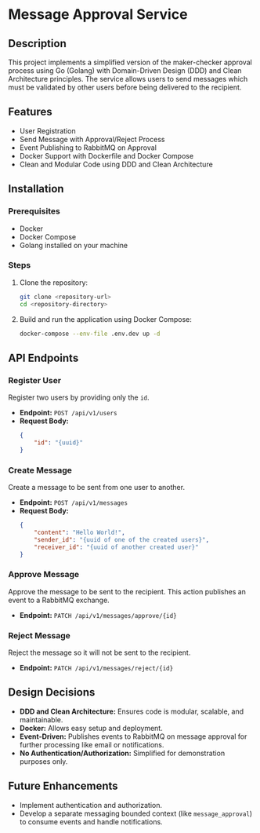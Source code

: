 # Message Approval Service

## Description
This project implements a simplified version of the maker-checker approval process using Go (Golang) with Domain-Driven Design (DDD) and Clean Architecture principles. The service allows users to send messages which must be validated by other users before being delivered to the recipient.

## Features
- User Registration
- Send Message with Approval/Reject Process
- Event Publishing to RabbitMQ on Approval
- Docker Support with Dockerfile and Docker Compose
- Clean and Modular Code using DDD and Clean Architecture

## Installation

### Prerequisites
- Docker
- Docker Compose
- Golang installed on your machine

### Steps
1. Clone the repository:
    ```sh
    git clone <repository-url>
    cd <repository-directory>
    ```

2. Build and run the application using Docker Compose:
    ```sh
    docker-compose --env-file .env.dev up -d
    ```

## API Endpoints

### Register User
Register two users by providing only the `id`.

- **Endpoint:** `POST /api/v1/users`
- **Request Body:**
    ```json
    {
        "id": "{uuid}"
    }
    ```

### Create Message
Create a message to be sent from one user to another.

- **Endpoint:** `POST /api/v1/messages`
- **Request Body:**
    ```json
    {
        "content": "Hello World!",
        "sender_id": "{uuid of one of the created users}",
        "receiver_id": "{uuid of another created user}"
    }
    ```

### Approve Message
Approve the message to be sent to the recipient. This action publishes an event to a RabbitMQ exchange.

- **Endpoint:** `PATCH /api/v1/messages/approve/{id}`

### Reject Message
Reject the message so it will not be sent to the recipient.

- **Endpoint:** `PATCH /api/v1/messages/reject/{id}`

## Design Decisions
- **DDD and Clean Architecture:** Ensures code is modular, scalable, and maintainable.
- **Docker:** Allows easy setup and deployment.
- **Event-Driven:** Publishes events to RabbitMQ on message approval for further processing like email or notifications.
- **No Authentication/Authorization:** Simplified for demonstration purposes only.

## Future Enhancements
- Implement authentication and authorization.
- Develop a separate messaging bounded context (like `message_approval`) to consume events and handle notifications.

